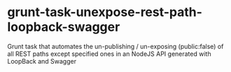 # grunt-task-unexpose-rest-path-loopback-swagger
Grunt task that automates the un-publishing / un-exposing (public:false) of all REST paths except specified ones in an NodeJS API generated with LoopBack and Swagger
